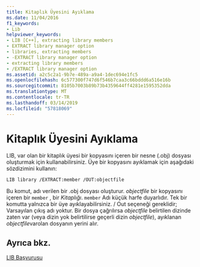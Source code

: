 ```yaml
---
title: Kitaplık Üyesini Ayıklama
ms.date: 11/04/2016
f1_keywords:
- Lib
helpviewer_keywords:
- LIB [C++], extracting library members
- EXTRACT library manager option
- libraries, extracting members
- -EXTRACT library manager option
- extracting library members
- /EXTRACT library manager option
ms.assetid: a2c5c2a1-9b7e-489a-a9a4-1dec694e1fc5
ms.openlocfilehash: 6c577300f747d6f546b7caa3c66bddd6a516e16b
ms.sourcegitcommit: 8105b7003b89b73b4359644ff4281e1595352dda
ms.translationtype: MT
ms.contentlocale: tr-TR
ms.lasthandoff: 03/14/2019
ms.locfileid: "57818069"
---
```

# <a name="extracting-a-library-member"></a>Kitaplık Üyesini Ayıklama

LIB, var olan bir kitaplık üyesi bir kopyasını içeren bir nesne (.obj) dosyası oluşturmak için kullanabilirsiniz. Üye bir kopyasını ayıklamak için aşağıdaki sözdizimini kullanın:

```
LIB library /EXTRACT:member /OUT:objectfile
```

Bu komut, adı verilen bir .obj dosyası oluşturur. *objectfile* bir kopyasını içeren bir `member` , bir *Kitaplığı*. `member` Adı küçük harfe duyarlıdır. Tek bir komutta yalnızca bir üye ayıklayabilirsiniz. / Out seçeneği gereklidir; Varsayılan çıkış adı yoktur. Bir dosya çağrılırsa *objectfile* belirtilen dizinde zaten var (veya dizin yok belirtilirse geçerli dizin *objectfile*), ayıklanan *objectfile*varolan dosyanın yerini alır.

## <a name="see-also"></a>Ayrıca bkz.

[LIB Başvurusu](lib-reference.md)
